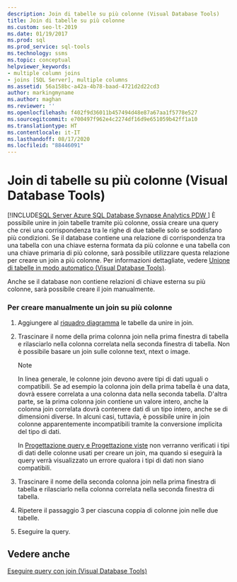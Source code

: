 ```yaml
---
description: Join di tabelle su più colonne (Visual Database Tools)
title: Join di tabelle su più colonne
ms.custom: seo-lt-2019
ms.date: 01/19/2017
ms.prod: sql
ms.prod_service: sql-tools
ms.technology: ssms
ms.topic: conceptual
helpviewer_keywords:
- multiple column joins
- joins [SQL Server], multiple columns
ms.assetid: 56a158bc-a42a-4b78-baad-4721d2d22cd3
author: markingmyname
ms.author: maghan
ms.reviewer: ''
ms.openlocfilehash: f402f9d36011b457494d48e87a67aa1f5778e527
ms.sourcegitcommit: e700497f962e4c2274df16d9e651059b42ff1a10
ms.translationtype: HT
ms.contentlocale: it-IT
ms.lasthandoff: 08/17/2020
ms.locfileid: "88446091"
---
```

# <a name="join-tables-on-multiple-columns-visual-database-tools"></a>Join di tabelle su più colonne (Visual Database Tools)
[!INCLUDE[SQL Server Azure SQL Database Synapse Analytics PDW ](../../includes/applies-to-version/sql-asdb-asdbmi-asa-pdw.md)]
È possibile unire in join tabelle tramite più colonne, ossia creare una query che crei una corrispondenza tra le righe di due tabelle solo se soddisfano più condizioni. Se il database contiene una relazione di corrispondenza tra una tabella con una chiave esterna formata da più colonne e una tabella con una chiave primaria di più colonne, sarà possibile utilizzare questa relazione per creare un join a più colonne. Per informazioni dettagliate, vedere [Unione di tabelle in modo automatico &#40;Visual Database Tools&#41;](../../ssms/visual-db-tools/join-tables-automatically-visual-database-tools.md).  
  
Anche se il database non contiene relazioni di chiave esterna su più colonne, sarà possibile creare il join manualmente.  
  
### <a name="to-manually-create-a-multicolumn-join"></a>Per creare manualmente un join su più colonne  
  
1.  Aggiungere al [riquadro diagramma](../../ssms/visual-db-tools/diagram-pane-visual-database-tools.md) le tabelle da unire in join.  
  
2.  Trascinare il nome della prima colonna join nella prima finestra di tabella e rilasciarlo nella colonna correlata nella seconda finestra di tabella. Non è possibile basare un join sulle colonne text, ntext o image.  
  
    > [!NOTE]  
    > In linea generale, le colonne join devono avere tipi di dati uguali o compatibili. Se ad esempio la colonna join della prima tabella è una data, dovrà essere correlata a una colonna data nella seconda tabella. D'altra parte, se la prima colonna join contiene un valore intero, anche la colonna join correlata dovrà contenere dati di un tipo intero, anche se di dimensioni diverse. In alcuni casi, tuttavia, è possibile unire in join colonne apparentemente incompatibili tramite la conversione implicita del tipo di dati.  
    >   
    > In [Progettazione query e Progettazione viste](../../ssms/visual-db-tools/query-and-view-designer-tools-visual-database-tools.md) non verranno verificati i tipi di dati delle colonne usati per creare un join, ma quando si eseguirà la query verrà visualizzato un errore qualora i tipi di dati non siano compatibili.  
  
3.  Trascinare il nome della seconda colonna join nella prima finestra di tabella e rilasciarlo nella colonna correlata nella seconda finestra di tabella.  
  
4.  Ripetere il passaggio 3 per ciascuna coppia di colonne join nelle due tabelle.  
  
5.  Eseguire la query.  
  
## <a name="see-also"></a>Vedere anche  
[Eseguire query con join &#40;Visual Database Tools&#41;](../../ssms/visual-db-tools/query-with-joins-visual-database-tools.md)  
  
